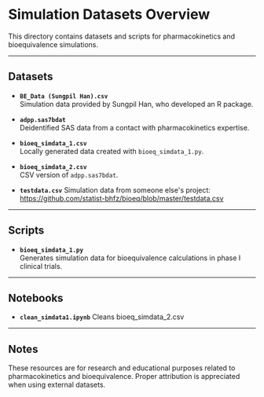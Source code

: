 # Simulation Datasets Overview

This directory contains datasets and scripts for pharmacokinetics and bioequivalence simulations.

---

## Datasets

- **`BE_Data (Sungpil Han).csv`**  
  Simulation data provided by Sungpil Han, who developed an R package.

- **`adpp.sas7bdat`**  
  Deidentified SAS data from a contact with pharmacokinetics expertise.

- **`bioeq_simdata_1.csv`**  
  Locally generated data created with `bioeq_simdata_1.py`.

- **`bioeq_simdata_2.csv`**  
  CSV version of `adpp.sas7bdat`.

- **`testdata.csv`**
  Simulation data from someone else's project: https://github.com/statist-bhfz/bioeq/blob/master/testdata.csv

---

## Scripts

- **`bioeq_simdata_1.py`**  
  Generates simulation data for bioequivalence calculations in phase I clinical trials.

---

## Notebooks

- **`clean_simdata1.ipynb`**
  Cleans bioeq_simdata_2.csv

---

## Notes

These resources are for research and educational purposes related to pharmacokinetics and bioequivalence. Proper attribution is appreciated when using external datasets.
